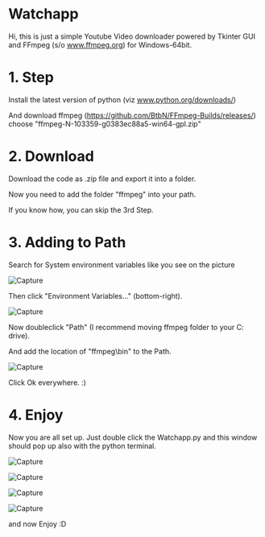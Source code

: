 # Watchapp
Hi, 
this is just a simple Youtube Video downloader powered by Tkinter GUI and FFmpeg (s/o www.ffmpeg.org) for Windows-64bit.

# 1. Step
  Install the latest version of python (viz www.python.org/downloads/)
  
  And download ffmpeg (https://github.com/BtbN/FFmpeg-Builds/releases/) choose "ffmpeg-N-103359-g0383ec88a5-win64-gpl.zip" 
# 2. Download
  Download the code as .zip file and export it into a folder. 
  
  Now you need to add the folder "ffmpeg" into your path. 
  
  If you know how, you can skip the 3rd Step. 
# 3. Adding to Path  
  Search for System environment variables like you see on the picture
  
  
  ![Capture](https://user-images.githubusercontent.com/85997825/130448956-3f7dec70-a05e-46da-bf9b-81b1c1ddda65.PNG)
  
  
  Then click "Environment Variables..." (bottom-right).
  
  
  ![Capture](https://user-images.githubusercontent.com/85997825/130450099-a83603a2-4f71-4af2-9970-414688d5998b.PNG)
  
  
  Now doubleclick "Path"
  (I recommend moving ffmpeg folder to your C: drive).
  
  And add the location of "ffmpeg\bin" to the Path. 
  
  
  ![Capture](https://user-images.githubusercontent.com/85997825/130450362-dc5def11-6a97-42a0-a314-b98a1041cdf6.PNG)
  
  
  Click Ok everywhere.  :)
 # 4. Enjoy
   Now you are all set up. Just double click the Watchapp.py and this window should pop up also with the python terminal.
  
   ![Capture](https://user-images.githubusercontent.com/85997825/130454602-819d9121-9da1-4e47-874d-922447ba942a.PNG)
  
   ![Capture](https://user-images.githubusercontent.com/85997825/130456010-d134eb5f-ae0e-4f23-aada-3f191347dc4c.PNG)

   ![Capture](https://user-images.githubusercontent.com/85997825/130455916-d51433cc-2d0c-4d16-aa33-ab1dc7dcc1b2.PNG)
   
   ![Capture](https://user-images.githubusercontent.com/85997825/130456713-b27da1b7-758c-4677-a084-d74887b1f529.PNG)

   and now Enjoy :D
